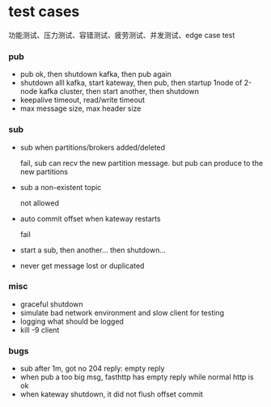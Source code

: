 # test cases

功能测试、压力测试、容错测试、疲劳测试、并发测试、edge case test

### pub

- pub ok, then shutdown kafka, then pub again
- shutdown alll kafka, start kateway, then pub, then startup 1node of 2-node kafka 
  cluster, then start another, then shutdown
- keepalive timeout, read/write timeout
- max message size, max header size

### sub

- sub when partitions/brokers added/deleted

  fail, sub can recv the new partition message. but pub can produce to the new partitions

- sub a non-existent topic
  
  not allowed

- auto commit offset when kateway restarts

  fail

- start a sub, then another... then shutdown...

- never get message lost or duplicated


### misc

- graceful shutdown
- simulate bad network environment and slow client for testing
- logging what should be logged
- kill -9 client


### bugs

- sub after 1m, got no 204 reply: empty reply
- when pub a too big msg, fasthttp has empty reply while normal http is ok
- when kateway shutdown, it did not flush offset commit
